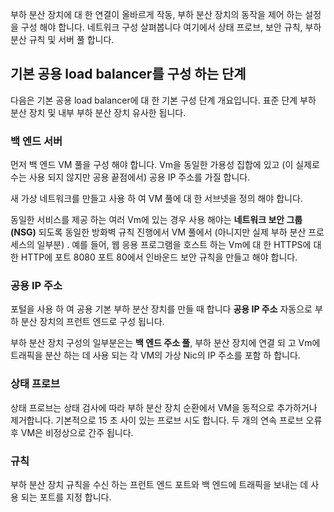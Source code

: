 부하 분산 장치에 대 한 연결이 올바르게 작동, 부하 분산 장치의 동작을 제어 하는 설정을 구성 해야 합니다. 네트워크 구성 살펴봅니다 여기에서 상태 프로브, 보안 규칙, 부하 분산 규칙 및 서버 풀 합니다.

## <a name="steps-for-configuring-a-basic-public-load-balancer"></a>기본 공용 load balancer를 구성 하는 단계

다음은 기본 공용 load balancer에 대 한 기본 구성 단계 개요입니다. 표준 단계 부하 분산 장치 및 내부 부하 분산 장치 유사한 됩니다.

### <a name="back-end-servers"></a>백 엔드 서버

먼저 백 엔드 VM 풀을 구성 해야 합니다. Vm을 동일한 가용성 집합에 있고 (이 실제로 수는 사용 되지 않지만 공용 끝점에서) 공용 IP 주소를 가질 합니다.

새 가상 네트워크를 만들고 사용 하 여 VM 풀에 대 한 서브넷을 정의 해야 합니다.

 동일한 서비스를 제공 하는 여러 Vm에 있는 경우 사용 해야는 **네트워크 보안 그룹 (NSG)** 되도록 동일한 방화벽 규칙 진행에서 VM 풀에서 (아니지만 실제 부하 분산 프로세스의 일부분) . 예를 들어, 웹 응용 프로그램을 호스트 하는 Vm에 대 한 HTTPS에 대 한 HTTP에 포트 8080 포트 80에서 인바운드 보안 규칙을 만들고 해야 합니다.

### <a name="public-ip-address"></a>공용 IP 주소

포털을 사용 하 여 공용 기본 부하 분산 장치를 만들 때 합니다 **공용 IP 주소** 자동으로 부하 분산 장치의 프런트 엔드로 구성 됩니다.

부하 분산 장치 구성의 일부분은는 **백 엔드 주소 풀**, 부하 분산 장치에 연결 되 고 Vm에 트래픽을 분산 하는 데 사용 되는 각 VM의 가상 Nic의 IP 주소를 포함 하 합니다. 

### <a name="health-probe"></a>상태 프로브

상태 프로브는 상태 검사에 따라 부하 분산 장치 순환에서 VM을 동적으로 추가하거나 제거합니다.
기본적으로 15 초 사이 있는 프로브 시도 합니다. 두 개의 연속 프로브 오류 후 VM은 비정상으로 간주 됩니다.

### <a name="rules"></a>규칙

부하 분산 장치 규칙을 수신 하는 프런트 엔드 포트와 백 엔드에 트래픽을 보내는 데 사용 되는 포트를 지정 합니다.
